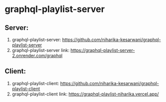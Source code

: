 # graphql-playlist-server

## Server:
1. graphql-playlist-server: https://github.com/niharika-kesarwani/graphql-playlist-server
2. graphql-playlist-server link: https://graphql-playlist-server-2.onrender.com/graphql

## Client:
1. graphql-playlist-client: https://github.com/niharika-kesarwani/graphql-playlist-client
2. graphql-playlist-client link: https://graphql-playlist-niharika.vercel.app/
